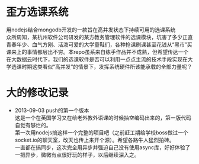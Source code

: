 歪方选课系统
============================
用nodejs结合mongodb开发的一款旨在高并发状态下持续可用的选课系统  
众所周知，某杭州软件公司研发的某方教务管理软件的选课模块，坑害了多少正直青春年少、血气方刚、活泼可爱的大学童鞋们，各种抢课刷课甚至花钱从“黑市”买课来上的事情都层出不穷。本repo虽系来自练手作品并不成熟，但希望传达一个在大数据云时代下，我们的选课软件是否可以利用一点点主流的技术手段实现在大学选课时期这类看似“高并发”的情景下，发挥系统硬件所该能承载的全部力量呢？  
  

大的修改记录
============================
* 2013-09-03 push的第一个版本  
这是一个在英国学习又在给老外教外语课的时候抽空编码出来的，第一版代码自觉有够烂的。<br />
第一次用nodejs搞这样一个完整的项目吧（之前赶工期给学校boss做过一个socket.io的聊天室，改天也传上来开个源）。希望各路牛人猛烈拍砖。<br />
一直都在搞同步，这次完全用异步并强迫自己没有使用async库，好好体验了一把异步，微微有点很好玩的样子，以后继续深入之。<br />

